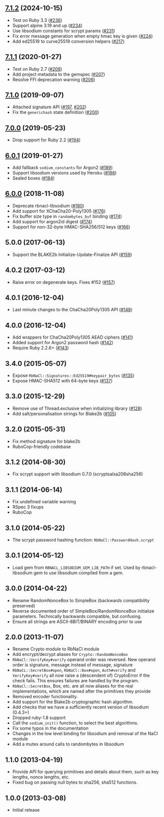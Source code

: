 ## [7.1.2] (2024-10-15)

- Test on Ruby 3.3 ([#236])
- Support alpine 3.19 and up ([#234])
- Use libsodium constants for scrypt params ([#231])
- Fix error message generation when empty hmac key is given ([#224])
- Add ed25519 to curve25519 conversion helpers ([#217])

## [7.1.1] (2020-01-27)

- Test on Ruby 2.7 ([#208])
- Add project metadata to the gemspec ([#207])
- Resolve FFI deprecation warning ([#206])

## [7.1.0] (2019-09-07)

- Attached signature API ([#197], [#202])
- Fix the `generichash` state definition ([#200])

## [7.0.0] (2019-05-23)

- Drop support for Ruby 2.2 ([#194])

## [6.0.1] (2019-01-27)

- Add fallback `sodium_constants` for Argon2 ([#189])
- Support libsodium versions used by Heroku ([#186])
- Sealed boxes ([#184])

## [6.0.0] (2018-11-08)

- Deprecate rbnacl-libsodium ([#180])
- Add support for XChaCha20-Poly1305 ([#176])
- Fix buffer size type in `randombytes_buf` binding ([#174])
- Add support for argon2id digest ([#174])
- Support for non-32-byte HMAC-SHA256/512 keys ([#166])

## 5.0.0 (2017-06-13)

- Support the BLAKE2b Initialize-Update-Finalize API ([#159])

## 4.0.2 (2017-03-12)

- Raise error on degenerate keys. Fixes #152 ([#157])

## 4.0.1 (2016-12-04)

- Last minute changes to the ChaCha20Poly1305 API ([#148])

## 4.0.0 (2016-12-04)

- Add wrappers for ChaCha20Poly1305 AEAD ciphers ([#141])
- Added support for Argon2 password hash ([#142])
- Require Ruby 2.2.6+ ([#143])

## 3.4.0 (2015-05-07)

- Expose `RbNaCl::Signatures::Ed25519#keypair_bytes` ([#135])
- Expose HMAC-SHA512 with 64-byte keys ([#137]) 

## 3.3.0 (2015-12-29)

- Remove use of Thread.exclusive when initializing library ([#128])
- Add salt/personalisation strings for Blake2b ([#105])

## 3.2.0 (2015-05-31)

- Fix method signature for blake2b
- RuboCop-friendly codebase

## 3.1.2 (2014-08-30)

- Fix scrypt support with libsodium 0.7.0 (scryptsalsa208sha256)

## 3.1.1 (2014-06-14)

- Fix undefined variable warning
- RSpec 3 fixups
- RuboCop

## 3.1.0 (2014-05-22)

- The scrypt password hashing function: `RbNaCl::PasswordHash.scrypt`

## 3.0.1 (2014-05-12)

- Load gem from `RBNACL_LIBSODIUM_GEM_LIB_PATH` if set. Used by rbnacl-libsodium
  gem to use libsodium compiled from a gem.

## 3.0.0 (2014-04-22)

- Rename RandomNonceBox to SimpleBox (backwards compatibility preserved)
- Reverse documented order of SimpleBox/RandomNonceBox initialize parameters.
  Technically backwards compatible, but confusing.
- Ensure all strings are ASCII-8BIT/BINARY encoding prior to use

## 2.0.0 (2013-11-07)

- Rename Crypto module to RbNaCl module
- Add encrypt/decrypt aliases for `Crypto::RandomNonceBox`
- `RbNaCl::VerifyKey#verify` operand order was reversed. New operand order is
  signature, message instead of message, signature
- `RbNaCL::SecretBox#open`, `RbNaCl::Box#open`, `Auth#verify` and
  `VerifyKey#verify` all now raise a (descendent of) CryptoError if the check
  fails.  This ensures failures are handled by the program.
- `RbNaCl::SecretBox`, Box, etc. are all now aliases for the real
  implementations, which are named after the primitives they provide
- Removed encoder functionality.
- Add support for the Blake2b cryptographic hash algorithm.
- Add checks that we have a sufficiently recent version of libsodium (0.4.3+)
- Dropped ruby-1.8 support
- Call the `sodium_init()` function, to select the best algorithms.
- Fix some typos in the documentation
- Changes in the low level binding for libsodium and removal of the NaCl module
- Add a mutex around calls to randombytes in libsodium

## 1.1.0 (2013-04-19)

- Provide API for querying primitives and details about them, such as key
  lengths, nonce lengths, etc.
- Fixed bug on passing null bytes to sha256, sha512 functions.

## 1.0.0 (2013-03-08)

- Initial release

[7.1.2]: https://github.com/RubyCrypto/rbnacl/pull/240
[#236]: https://github.com/RubyCrypto/rbnacl/pull/236
[#234]: https://github.com/RubyCrypto/rbnacl/pull/234
[#231]: https://github.com/RubyCrypto/rbnacl/pull/231
[#224]: https://github.com/RubyCrypto/rbnacl/pull/224
[#217]: https://github.com/RubyCrypto/rbnacl/pull/217
[7.1.1]: https://github.com/RubyCrypto/rbnacl/pull/210
[#208]: https://github.com/RubyCrypto/rbnacl/pull/208
[#207]: https://github.com/RubyCrypto/rbnacl/pull/207
[#206]: https://github.com/RubyCrypto/rbnacl/pull/206
[7.1.0]: https://github.com/RubyCrypto/rbnacl/pull/203
[#202]: https://github.com/RubyCrypto/rbnacl/pull/202
[#200]: https://github.com/RubyCrypto/rbnacl/pull/200
[#197]: https://github.com/RubyCrypto/rbnacl/pull/197
[7.0.0]: https://github.com/RubyCrypto/rbnacl/pull/195
[#194]: https://github.com/RubyCrypto/rbnacl/pull/194
[6.0.1]: https://github.com/RubyCrypto/rbnacl/pull/191
[#189]: https://github.com/RubyCrypto/rbnacl/pull/189
[#186]: https://github.com/RubyCrypto/rbnacl/pull/186
[#184]: https://github.com/RubyCrypto/rbnacl/pull/184
[6.0.0]: https://github.com/RubyCrypto/rbnacl/pull/182
[#180]: https://github.com/RubyCrypto/rbnacl/pull/180
[#176]: https://github.com/RubyCrypto/rbnacl/pull/176
[#174]: https://github.com/RubyCrypto/rbnacl/pull/174
[#172]: https://github.com/RubyCrypto/rbnacl/pull/172
[#166]: https://github.com/RubyCrypto/rbnacl/pull/166
[#159]: https://github.com/RubyCrypto/rbnacl/pull/159
[#157]: https://github.com/RubyCrypto/rbnacl/pull/157
[#148]: https://github.com/RubyCrypto/rbnacl/pull/148
[#143]: https://github.com/RubyCrypto/rbnacl/pull/143
[#142]: https://github.com/RubyCrypto/rbnacl/pull/142
[#141]: https://github.com/RubyCrypto/rbnacl/pull/141
[#137]: https://github.com/RubyCrypto/rbnacl/pull/137
[#135]: https://github.com/RubyCrypto/rbnacl/pull/135
[#128]: https://github.com/RubyCrypto/rbnacl/pull/128
[#105]: https://github.com/RubyCrypto/rbnacl/pull/105

